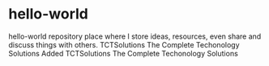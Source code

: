 # hello-world
hello-world repository  place where I store ideas, resources, even share and discuss things with others.
TCTSolutions The Complete Techonology Solutions 
Added TCTSolutions The Complete Techonology Solutions 
